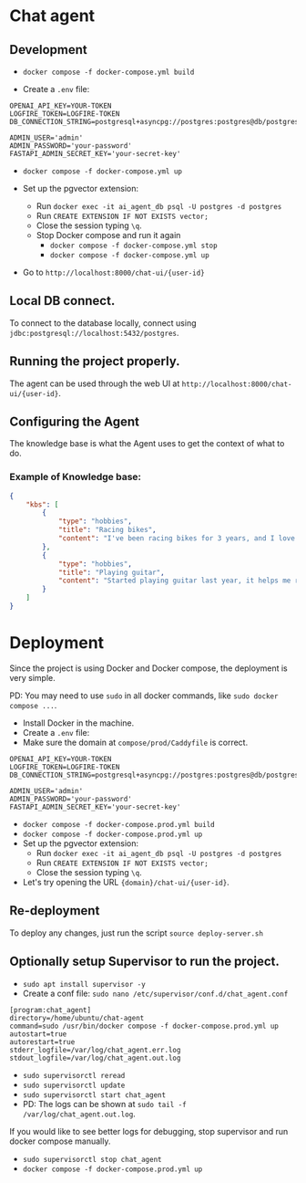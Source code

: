 # Chat agent

## Development

- `docker compose -f docker-compose.yml build`

- Create a `.env` file: 
```dotenv
OPENAI_API_KEY=YOUR-TOKEN
LOGFIRE_TOKEN=LOGFIRE-TOKEN
DB_CONNECTION_STRING=postgresql+asyncpg://postgres:postgres@db/postgres

ADMIN_USER='admin'
ADMIN_PASSWORD='your-password'
FASTAPI_ADMIN_SECRET_KEY='your-secret-key'
```

- `docker compose -f docker-compose.yml up`

- Set up the pgvector extension:
  - Run `docker exec -it ai_agent_db psql -U postgres -d postgres`
  - Run `CREATE EXTENSION IF NOT EXISTS vector;`
  - Close the session typing `\q`.
  - Stop Docker compose and run it again
    - `docker compose -f docker-compose.yml stop`
    - `docker compose -f docker-compose.yml up`


- Go to `http://localhost:8000/chat-ui/{user-id}`


## Local DB connect.

To connect to the database locally, connect using `jdbc:postgresql://localhost:5432/postgres`.

## Running the project properly.

The agent can be used through the web UI at `http://localhost:8000/chat-ui/{user-id}`.

## Configuring the Agent

The knowledge base is what the Agent uses to get the context of what to do.

### Example of Knowledge base:

```json
{
    "kbs": [
        {
            "type": "hobbies",
            "title": "Racing bikes",
            "content": "I've been racing bikes for 3 years, and I love the adrenaline rush."
        },
        {
            "type": "hobbies",
            "title": "Playing guitar",
            "content": "Started playing guitar last year, it helps me relax after work."
        }
    ]
}
```


# Deployment

Since the project is using Docker and Docker compose, the deployment is very simple.

PD: You may need to use `sudo` in all docker commands, like `sudo docker compose ...`.

- Install Docker in the machine.
- Create a `.env` file:
- Make sure the domain at `compose/prod/Caddyfile` is correct.
```dotenv
OPENAI_API_KEY=YOUR-TOKEN
LOGFIRE_TOKEN=LOGFIRE-TOKEN
DB_CONNECTION_STRING=postgresql+asyncpg://postgres:postgres@db/postgres

ADMIN_USER='admin'
ADMIN_PASSWORD='your-password'
FASTAPI_ADMIN_SECRET_KEY='your-secret-key'
```

- `docker compose -f docker-compose.prod.yml build`
- `docker compose -f docker-compose.prod.yml up`
- Set up the pgvector extension:
  - Run `docker exec -it ai_agent_db psql -U postgres -d postgres`
  - Run `CREATE EXTENSION IF NOT EXISTS vector;`
  - Close the session typing `\q`.
- Let's try opening the URL `{domain}/chat-ui/{user-id}`.

## Re-deployment
To deploy any changes, just run the script `source deploy-server.sh`

## Optionally setup Supervisor to run the project.

- `sudo apt install supervisor -y`
- Create a conf file: `sudo nano /etc/supervisor/conf.d/chat_agent.conf`
```
[program:chat_agent]
directory=/home/ubuntu/chat-agent
command=sudo /usr/bin/docker compose -f docker-compose.prod.yml up
autostart=true
autorestart=true
stderr_logfile=/var/log/chat_agent.err.log
stdout_logfile=/var/log/chat_agent.out.log
```
- `sudo supervisorctl reread`
- `sudo supervisorctl update`
- `sudo supervisorctl start chat_agent`
- PD: The logs can be shown at `sudo tail -f /var/log/chat_agent.out.log`.

If you would like to see better logs for debugging, stop supervisor
and run docker compose manually.
- `sudo supervisorctl stop chat_agent`
- `docker compose -f docker-compose.prod.yml up`
